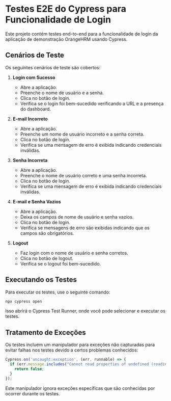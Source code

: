 # Testes E2E do Cypress para Funcionalidade de Login

Este projeto contém testes end-to-end para a funcionalidade de login da aplicação de demonstração OrangeHRM usando Cypress.

## Cenários de Teste

Os seguintes cenários de teste são cobertos:

1. **Login com Sucesso**
   - Abre a aplicação.
   - Preenche o nome de usuário e a senha.
   - Clica no botão de login.
   - Verifica se o login foi bem-sucedido verificando a URL e a presença do dashboard.

2. **E-mail Incorreto**
   - Abre a aplicação.
   - Preenche um nome de usuário incorreto e a senha correta.
   - Clica no botão de login.
   - Verifica se uma mensagem de erro é exibida indicando credenciais inválidas.

3. **Senha Incorreta**
   - Abre a aplicação.
   - Preenche o nome de usuário correto e uma senha incorreta.
   - Clica no botão de login.
   - Verifica se uma mensagem de erro é exibida indicando credenciais inválidas.

4. **E-mail e Senha Vazios**
   - Abre a aplicação.
   - Deixa os campos de nome de usuário e senha vazios.
   - Clica no botão de login.
   - Verifica se mensagens de erro são exibidas indicando que os campos são obrigatórios.

5. **Logout**
   - Faz login com o nome de usuário e senha corretos.
   - Clica no botão de logout.
   - Verifica se o logout foi bem-sucedido.

## Executando os Testes

Para executar os testes, use o seguinte comando:

```sh
npx cypress open
```

Isso abrirá o Cypress Test Runner, onde você pode selecionar e executar os testes.

## Tratamento de Exceções

Os testes incluem um manipulador para exceções não capturadas para evitar falhas nos testes devido a certos problemas conhecidos:

```javascript
Cypress.on('uncaught:exception', (err, runnable) => {
  if (err.message.includes("Cannot read properties of undefined (reading 'response')")) {
    return false;
  }
});
```

Este manipulador ignora exceções específicas que são conhecidas por ocorrer durante os testes.
